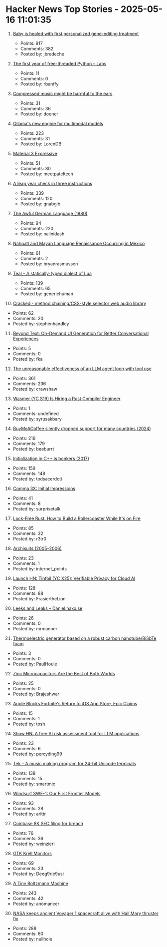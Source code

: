 # Hacker News Top Stories - 2025-05-16 11:01:35

1. [Baby is healed with first personalized gene-editing treatment](https://www.nytimes.com/2025/05/15/health/gene-editing-personalized-rare-disorders.html)
   - Points: 917
   - Comments: 382
   - Posted by: jbredeche

2. [The first year of free-threaded Python – Labs](https://labs.quansight.org/blog/free-threaded-one-year-recap)
   - Points: 11
   - Comments: 0
   - Posted by: rbanffy

3. [Compressed music might be harmful to the ears](https://www.economist.com/science-and-technology/2025/05/07/compressed-music-might-be-harmful-to-the-ears)
   - Points: 31
   - Comments: 36
   - Posted by: doener

4. [Ollama's new engine for multimodal models](https://ollama.com/blog/multimodal-models)
   - Points: 223
   - Comments: 31
   - Posted by: LorenDB

5. [Material 3 Expressive](https://design.google/library/expressive-material-design-google-research)
   - Points: 51
   - Comments: 80
   - Posted by: meetpateltech

6. [A leap year check in three instructions](https://hueffner.de/falk/blog/a-leap-year-check-in-three-instructions.html)
   - Points: 339
   - Comments: 120
   - Posted by: gnabgib

7. [The Awful German Language (1880)](https://faculty.georgetown.edu/jod/texts/twain.german.html)
   - Points: 94
   - Comments: 220
   - Posted by: nalinidash

8. [Náhuatl and Mayan Language Renaissance Occurring in Mexico](https://yucatanmagazine.com/mayan-language-renaissance/)
   - Points: 61
   - Comments: 2
   - Posted by: bryanrasmussen

9. [Teal – A statically-typed dialect of Lua](https://teal-language.org/)
   - Points: 139
   - Comments: 65
   - Posted by: generichuman

10. [Cracked - method chaining/CSS-style selector web audio library](https://github.com/billorcutt/i_dropped_my_phone_the_screen_cracked)
   - Points: 62
   - Comments: 20
   - Posted by: stephenhandley

11. [Beyond Text: On-Demand UI Generation for Better Conversational Experiences](https://blog.fka.dev/blog/2025-05-16-beyond-text-only-ai-on-demand-ui-generation-for-better-conversational-experiences/)
   - Points: 5
   - Comments: 0
   - Posted by: fka

12. [The unreasonable effectiveness of an LLM agent loop with tool use](https://sketch.dev/blog/agent-loop)
   - Points: 361
   - Comments: 236
   - Posted by: crawshaw

13. [Wasmer (YC S19) Is Hiring a Rust Compiler Engineer](https://www.workatastartup.com/jobs/15822)
   - Points: 1
   - Comments: undefined
   - Posted by: syrusakbary

14. [BuyMeACoffee silently dropped support for many countries (2024)](https://zverok.space/blog/2024-08-08-bmac-snafu.html)
   - Points: 216
   - Comments: 179
   - Posted by: beeburrt

15. [Initialization in C++ is bonkers (2017)](https://blog.tartanllama.xyz/initialization-is-bonkers/)
   - Points: 159
   - Comments: 148
   - Posted by: todsacerdoti

16. [Comma 3X: Initial Impressions](https://beesbuzz.biz/blog/14719-Comma-3X-Initial-impressions)
   - Points: 41
   - Comments: 8
   - Posted by: surprisetalk

17. [Lock-Free Rust: How to Build a Rollercoaster While It's on Fire](https://yeet.cx/blog/lock-free-rust/)
   - Points: 85
   - Comments: 32
   - Posted by: r3tr0

18. [Archisuits (2005–2006)](https://insecurespaces.net/archisuits-2005-2006/)
   - Points: 23
   - Comments: 1
   - Posted by: internet_points

19. [Launch HN: Tinfoil (YC X25): Verifiable Privacy for Cloud AI](undefined)
   - Points: 128
   - Comments: 88
   - Posted by: FrasiertheLion

20. [Leeks and Leaks – Daniel.haxx.se](https://daniel.haxx.se/blog/2025/05/16/leeks-and-leaks/)
   - Points: 26
   - Comments: 0
   - Posted by: mrmanner

21. [Thermoelectric generator based on a robust carbon nanotube/BiSbTe foam](https://onlinelibrary.wiley.com/doi/10.1002/cey2.650)
   - Points: 3
   - Comments: 0
   - Posted by: PaulHoule

22. [Zinc Microcapacitors Are the Best of Both Worlds](https://spectrum.ieee.org/zinc-microcapacitor)
   - Points: 25
   - Comments: 0
   - Posted by: Brajeshwar

23. [Apple Blocks Fortnite's Return to iOS App Store, Epic Claims](https://www.macrumors.com/2025/05/16/apple-blocks-fortnite-return-to-ios-app-store/)
   - Points: 15
   - Comments: 1
   - Posted by: tosh

24. [Show HN: A free AI risk assessment tool for LLM applications](https://www.gettavo.com/app)
   - Points: 23
   - Comments: 6
   - Posted by: percyding99

25. [Tek – A music making program for 24-bit Unicode terminals](https://codeberg.org/unspeaker/tek)
   - Points: 138
   - Comments: 15
   - Posted by: smartmic

26. [Windsurf SWE-1: Our First Frontier Models](https://windsurf.com/blog/windsurf-wave-9-swe-1)
   - Points: 93
   - Comments: 28
   - Posted by: arittr

27. [Coinbase 8K SEC filing for breach](https://www.sec.gov/ix?doc=/Archives/edgar/data/1679788/000167978825000094/coin-20250514.htm)
   - Points: 76
   - Comments: 36
   - Posted by: weinzierl

28. [GTK Krell Monitors](https://gkrellm.srcbox.net/)
   - Points: 69
   - Comments: 23
   - Posted by: Deeg9rie9usi

29. [A Tiny Boltzmann Machine](https://eoinmurray.info/boltzmann-machine)
   - Points: 243
   - Comments: 42
   - Posted by: anomancer

30. [NASA keeps ancient Voyager 1 spacecraft alive with Hail Mary thruster fix](https://www.theregister.com/2025/05/15/voyager_1_survives_with_thruster_fix/)
   - Points: 288
   - Comments: 60
   - Posted by: nullhole

